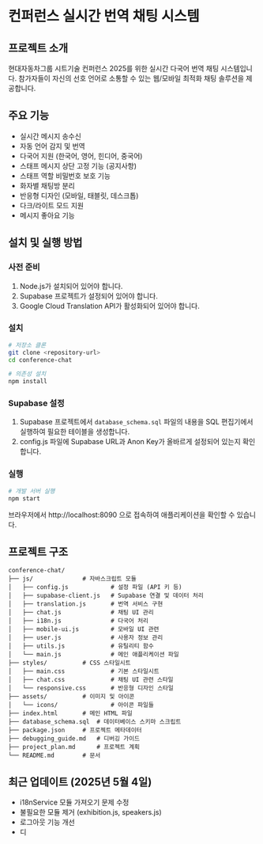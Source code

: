 # 컨퍼런스 실시간 번역 채팅 시스템

## 프로젝트 소개
현대자동차그룹 시트기술 컨퍼런스 2025를 위한 실시간 다국어 번역 채팅 시스템입니다. 참가자들이 자신의 선호 언어로 소통할 수 있는 웹/모바일 최적화 채팅 솔루션을 제공합니다.

## 주요 기능

- 실시간 메시지 송수신
- 자동 언어 감지 및 번역
- 다국어 지원 (한국어, 영어, 힌디어, 중국어)
- 스태프 메시지 상단 고정 기능 (공지사항)
- 스태프 역할 비밀번호 보호 기능
- 화자별 채팅방 분리
- 반응형 디자인 (모바일, 태블릿, 데스크톱)
- 다크/라이트 모드 지원
- 메시지 좋아요 기능

## 설치 및 실행 방법

### 사전 준비

1. Node.js가 설치되어 있어야 합니다.
2. Supabase 프로젝트가 설정되어 있어야 합니다.
3. Google Cloud Translation API가 활성화되어 있어야 합니다.

### 설치

```bash
# 저장소 클론
git clone <repository-url>
cd conference-chat

# 의존성 설치
npm install
```

### Supabase 설정

1. Supabase 프로젝트에서 `database_schema.sql` 파일의 내용을 SQL 편집기에서 실행하여 필요한 테이블을 생성합니다.
2. config.js 파일에 Supabase URL과 Anon Key가 올바르게 설정되어 있는지 확인합니다.

### 실행

```bash
# 개발 서버 실행
npm start
```

브라우저에서 http://localhost:8090 으로 접속하여 애플리케이션을 확인할 수 있습니다.

## 프로젝트 구조

```
conference-chat/
├── js/              # 자바스크립트 모듈
│   ├── config.js            # 설정 파일 (API 키 등)
│   ├── supabase-client.js   # Supabase 연결 및 데이터 처리
│   ├── translation.js       # 번역 서비스 구현
│   ├── chat.js              # 채팅 UI 관리
│   ├── i18n.js              # 다국어 처리
│   ├── mobile-ui.js         # 모바일 UI 관련
│   ├── user.js              # 사용자 정보 관리
│   ├── utils.js             # 유틸리티 함수
│   └── main.js              # 메인 애플리케이션 파일
├── styles/          # CSS 스타일시트
│   ├── main.css             # 기본 스타일시트
│   ├── chat.css             # 채팅 UI 관련 스타일
│   └── responsive.css       # 반응형 디자인 스타일
├── assets/          # 이미지 및 아이콘
│   └── icons/               # 아이콘 파일들
├── index.html       # 메인 HTML 파일
├── database_schema.sql  # 데이터베이스 스키마 스크립트
├── package.json     # 프로젝트 메타데이터
├── debugging_guide.md   # 디버깅 가이드
├── project_plan.md      # 프로젝트 계획
└── README.md        # 문서
```

## 최근 업데이트 (2025년 5월 4일)

- i18nService 모듈 가져오기 문제 수정
- 불필요한 모듈 제거 (exhibition.js, speakers.js)
- 로그아웃 기능 개선
- 디
